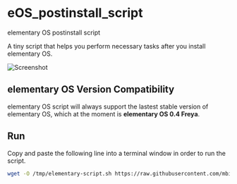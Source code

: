 # eOS_postinstall_script
elementary OS postinstall script

A tiny script that helps you perform necessary tasks after you install elementary OS.

![Screenshot](https://raw.githubusercontent.com/mbilobrk/elementary-script/master/Screenshot.png)

## elementary OS Version Compatibility

elementary OS script will always support the lastest stable version of elementary OS, which at the moment is **elementary OS 0.4 Freya**.

## Run

Copy and paste the following line into a terminal window in order to run the script.

```bash
wget -O /tmp/elementary-script.sh https://raw.githubusercontent.com/mbilobrk/elementary-script/master/eOS_postinstall_script.sh && chmod +x /tmp/eOS_postinstall_script.sh && /tmp/eOS_postinstall_script.sh
```
